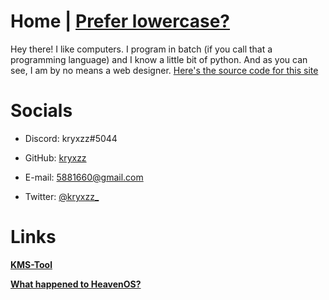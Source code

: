 # **Home | [Prefer lowercase?](kryxzz.github.io)**
Hey there! I like computers. I program in batch (if you call that a programming language) and I know a little bit of python. And as you can see, I am by no means a web designer. [Here's the source code for this site](https://github.com/wjk4/wjk4.github.io)

# **Socials**

- Discord: kryxzz#5044

- GitHub: [kryxzz](https://github.com/kryxzz)

- E-mail: 5881660@gmail.com

- Twitter: [@kryxzz_](https://twitter.com/kryxzz_)

# Links

  **[KMS-Tool](https://github.com/wjk4/w10-pro-kms)**
  
  **[What happened to HeavenOS?](https://github.com/wjk4/HeavenOS-ARCHIVED)**
  
  
  
  
  
  
  
  
